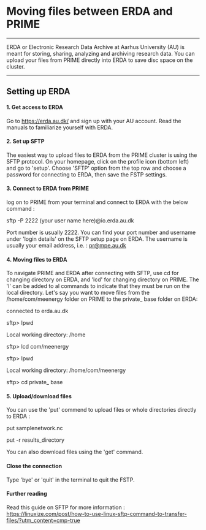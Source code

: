 # Moving files between ERDA and PRIME
-----------------

ERDA or Electronic Research Data Archive at Aarhus University (AU) is meant for storing, sharing, analyzing and archiving research data. You can upload your files from PRIME directly into ERDA to save disc space on the cluster. 

----------------

## Setting up ERDA


#### 1. Get access to ERDA
Go to https://erda.au.dk/ and sign up with your AU account. Read the manuals to familiarize yourself with ERDA.

#### 2. Set up SFTP
The easiest way to upload files to ERDA from the PRIME cluster is using the SFTP protocol. On your homepage, click on the profile icon (bottom left) and go to 'setup'. Choose 'SFTP' option from the top row and choose a password for connecting to ERDA, then save the FSTP settings.


#### 3. Connect to ERDA from PRIME
log on to PRIME from your terminal and connect to ERDA with the below command :

  sftp -P 2222 (your user name here)@io.erda.au.dk
  
Port number is usually 2222. You can find your port number and username under 'login details' on the SFTP setup page on ERDA. The username is usually your email address, i.e. : pr@mpe.au.dk  
  
#### 4. Moving files to ERDA
To navigate PRIME and ERDA after connecting with SFTP, use cd for changing directory on ERDA, and 'lcd' for changing directory on PRIME. The 'l' can be added to al commands to indicate that they must be run on the local directory.
Let's say you want to move files from the /home/com/meenergy folder on PRIME to the private_ base folder on ERDA:

  connected to  erda.au.dk
  
  sftp> Ipwd
  
  Local working directory: /home 
  
  sftp> lcd com/meenergy
  
  sftp> Ipwd
  
  Local working directory: /home/com/meenergy
  
  sftp> cd private_ base
  

#### 5. Upload/download files
You can use the 'put' commend to upload files or whole directories directly to ERDA :

   put samplenetwork.nc
   
   put -r results_directory
   
You can also download files using the 'get' command.
#### Close the connection
Type 'bye' or 'quit' in the terminal to quit the FSTP.
#### Further reading
Read this guide on SFTP for more information : https://linuxize.com/post/how-to-use-linux-sftp-command-to-transfer-files/?utm_content=cmp-true
